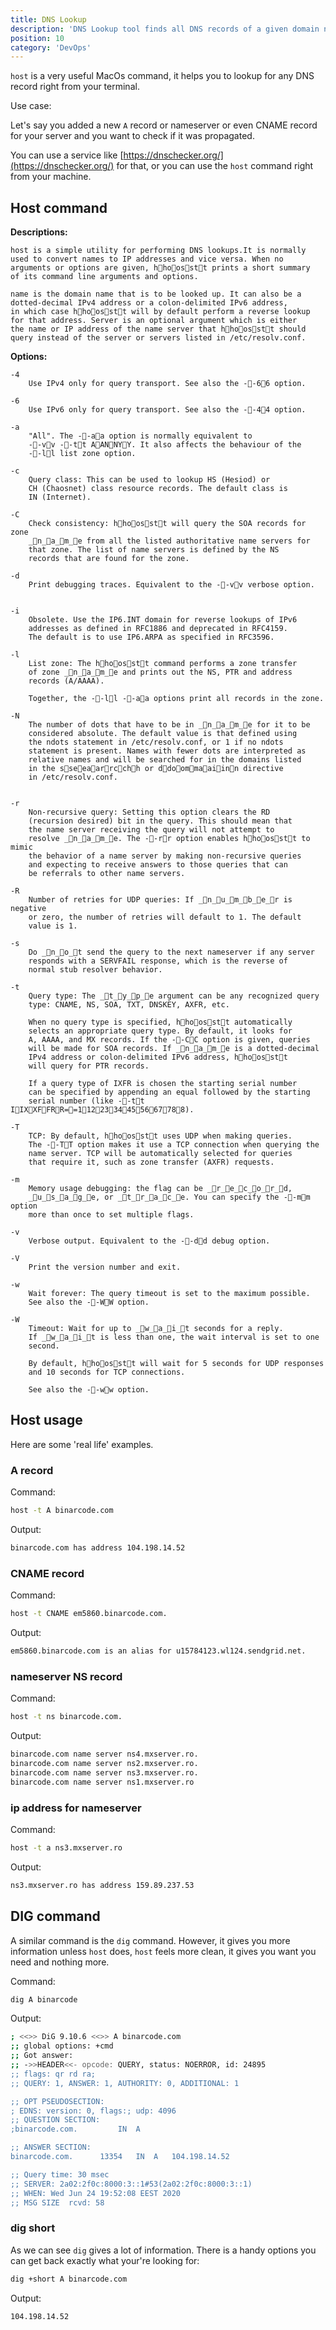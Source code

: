 ```yaml
---
title: DNS Lookup
description: 'DNS Lookup tool finds all DNS records of a given domain name.'
position: 10
category: 'DevOps'
---
```


`host` is a very useful MacOs command, it helps you to lookup for any DNS record right from your terminal. 

Use case:

Let's say you added a new `A` record or nameserver or even CNAME record for your server and you want to check if it was propagated. 

You can use a service like [https://dnschecker.org/](https://dnschecker.org/) for that, or you can use the `host` command right from your machine.

## Host command 

**Descriptions:**

    host is a simple utility for performing DNS lookups.It is normally 
    used to convert names to IP addresses and vice versa. When no 
    arguments or options are given, hhoosstt prints a short summary 
    of its command line arguments and options.

    name is the domain name that is to be looked up. It can also be a 
    dotted-decimal IPv4 address or a colon-delimited IPv6 address, 
    in which case hhoosstt will by default perform a reverse lookup 
    for that address. Server is an optional argument which is either 
    the name or IP address of the name server that hhoosstt should 
    query instead of the server or servers listed in /etc/resolv.conf.


**Options:**

    -4
        Use IPv4 only for query transport. See also the --66 option.

    -6
        Use IPv6 only for query transport. See also the --44 option.

    -a
        "All". The --aa option is normally equivalent to 
        --vv --tt AANNYY. It also affects the behaviour of the
        --ll list zone option.

    -c
        Query class: This can be used to lookup HS (Hesiod) or 
        CH (Chaosnet) class resource records. The default class is 
        IN (Internet).

    -C
        Check consistency: hhoosstt will query the SOA records for zone 
        _n_a_m_e from all the listed authoritative name servers for 
        that zone. The list of name servers is defined by the NS 
        records that are found for the zone.

    -d
        Print debugging traces. Equivalent to the --vv verbose option.
           

    -i
        Obsolete. Use the IP6.INT domain for reverse lookups of IPv6 
        addresses as defined in RFC1886 and deprecated in RFC4159.
        The default is to use IP6.ARPA as specified in RFC3596.

    -l
        List zone: The hhoosstt command performs a zone transfer 
        of zone _n_a_m_e and prints out the NS, PTR and address 
        records (A/AAAA).
        
        Together, the --ll --aa options print all records in the zone.

    -N
        The number of dots that have to be in _n_a_m_e for it to be 
        considered absolute. The default value is that defined using 
        the ndots statement in /etc/resolv.conf, or 1 if no ndots 
        statement is present. Names with fewer dots are interpreted as
        relative names and will be searched for in the domains listed
        in the sseeaarrcchh or ddoommaaiinn directive 
        in /etc/resolv.conf.
           

    -r
        Non-recursive query: Setting this option clears the RD 
        (recursion desired) bit in the query. This should mean that 
        the name server receiving the query will not attempt to 
        resolve _n_a_m_e. The --rr option enables hhoosstt to mimic
        the behavior of a name server by making non-recursive queries
        and expecting to receive answers to those queries that can 
        be referrals to other name servers.

    -R
        Number of retries for UDP queries: If _n_u_m_b_e_r is negative
        or zero, the number of retries will default to 1. The default 
        value is 1.

    -s
        Do _n_o_t send the query to the next nameserver if any server
        responds with a SERVFAIL response, which is the reverse of 
        normal stub resolver behavior.

    -t   
        Query type: The _t_y_p_e argument can be any recognized query 
        type: CNAME, NS, SOA, TXT, DNSKEY, AXFR, etc.

        When no query type is specified, hhoosstt automatically 
        selects an appropriate query type. By default, it looks for
        A, AAAA, and MX records. If the --CC option is given, queries
        will be made for SOA records. If _n_a_m_e is a dotted-decimal
        IPv4 address or colon-delimited IPv6 address, hhoosstt 
        will query for PTR records.

        If a query type of IXFR is chosen the starting serial number
        can be specified by appending an equal followed by the starting 
        serial number (like --tt IIXXFFRR==1122334455667788).

    -T
        TCP: By default, hhoosstt uses UDP when making queries. 
        The --TT option makes it use a TCP connection when querying the 
        name server. TCP will be automatically selected for queries 
        that require it, such as zone transfer (AXFR) requests.

    -m 
        Memory usage debugging: the flag can be _r_e_c_o_r_d,
        _u_s_a_g_e, or _t_r_a_c_e. You can specify the --mm option 
        more than once to set multiple flags.

    -v
        Verbose output. Equivalent to the --dd debug option.

    -V
        Print the version number and exit.

    -w
        Wait forever: The query timeout is set to the maximum possible. 
        See also the --WW option.

    -W
        Timeout: Wait for up to _w_a_i_t seconds for a reply. 
        If _w_a_i_t is less than one, the wait interval is set to one 
        second.

        By default, hhoosstt will wait for 5 seconds for UDP responses 
        and 10 seconds for TCP connections.

        See also the --ww option.


## Host usage

Here are some 'real life' examples. 

### A record

Command:

```bash
host -t A binarcode.com
```

Output: 

```bash
binarcode.com has address 104.198.14.52
```

### CNAME record

Command:

```bash
host -t CNAME em5860.binarcode.com.
```

Output:

```bash
em5860.binarcode.com is an alias for u15784123.wl124.sendgrid.net.
```

### nameserver NS record

Command:

```bash
host -t ns binarcode.com.
```

Output:

```bash
binarcode.com name server ns4.mxserver.ro.
binarcode.com name server ns2.mxserver.ro.
binarcode.com name server ns3.mxserver.ro.
binarcode.com name server ns1.mxserver.ro
```

### ip address for nameserver

Command: 

```bash
host -t a ns3.mxserver.ro
```

Output:

```bash
ns3.mxserver.ro has address 159.89.237.53
```


## DIG command

A similar command is the `dig` command. However, it gives you more information unless `host` does, `host`
feels more clean, it gives you want you need and nothing more.

Command: 
```bash
dig A binarcode
```

Output:

```bash
; <<>> DiG 9.10.6 <<>> A binarcode.com
;; global options: +cmd
;; Got answer:
;; ->>HEADER<<- opcode: QUERY, status: NOERROR, id: 24895
;; flags: qr rd ra; 
;; QUERY: 1, ANSWER: 1, AUTHORITY: 0, ADDITIONAL: 1

;; OPT PSEUDOSECTION:
; EDNS: version: 0, flags:; udp: 4096
;; QUESTION SECTION:
;binarcode.com.			IN	A

;; ANSWER SECTION:
binarcode.com.		13354	IN	A	104.198.14.52

;; Query time: 30 msec
;; SERVER: 2a02:2f0c:8000:3::1#53(2a02:2f0c:8000:3::1)
;; WHEN: Wed Jun 24 19:52:08 EEST 2020
;; MSG SIZE  rcvd: 58
```

### dig short

As we can see `dig` gives a lot of information. There is a handy options you can get back exactly what your're looking for: 


```bash
dig +short A binarcode.com
```

Output:

```bash
104.198.14.52
```



